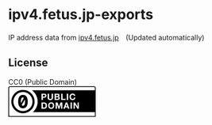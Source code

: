 # ipv4.fetus.jp-exports

IP address data from [ipv4.fetus.jp](https://ipv4.fetus.jp/)　(Updated automatically)

## License

CC0 (Public Domain)<br>
![](cc0.svg)
